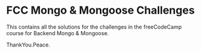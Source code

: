 FCC Mongo & Mongoose Challenges
===============================

This contains all the solutions for the challenges in the freeCodeCamp course for Backend Mongo & Mongoose.

ThankYou.Peace.
